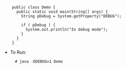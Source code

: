 <!--
Categories:
  - java
  - jms
Tags:
  - java
  - jms
-->


        public class Demo {
          public static void main(String[] args) {
            String pDebug = System.getProperty("DEBUG");
        
            if ( pDebug ) {
              System.out.println("In debug mode");
            }
          }
        }

- To Run:

        # java -DDEBUG=1 Demo